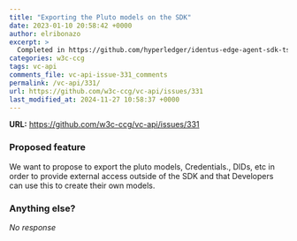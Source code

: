 ```yaml
---
title: "Exporting the Pluto models on the SDK"
date: 2023-01-10 20:58:42 +0000
author: elribonazo
excerpt: >
  Completed in https://github.com/hyperledger/identus-edge-agent-sdk-ts/pull/332
categories: w3c-ccg
tags: vc-api
comments_file: vc-api-issue-331_comments
permalink: /vc-api/331/
url: https://github.com/w3c-ccg/vc-api/issues/331
last_modified_at: 2024-11-27 10:58:37 +0000
---
```



**URL:** https://github.com/w3c-ccg/vc-api/issues/331

### Proposed feature

We want to propose to export the pluto models, Credentials., DIDs, etc in order to provide external access outside of the SDK and that Developers can use this to create their own models.

### Anything else?

_No response_